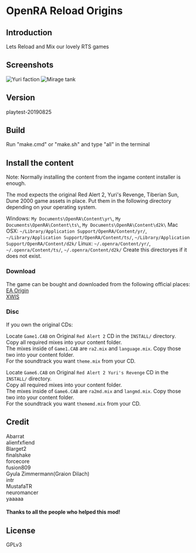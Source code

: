 # OpenRA Reload Origins

## Introduction
Lets Reload and Mix our lovely RTS games

## Screenshots

![Yuri faction](http://s017.radikal.ru/i438/1611/fb/cd52579b3ee2.jpg)
![Mirage tank](https://d.radikal.ru/d06/1909/13/1a23136e0b6f.png)

## Version
playtest-20190825

## Build
Run "make.cmd" or "make.sh" and type "all" in the terminal  

## Install the content
Note: Normally installing the content from the ingame content installer is enough.

The mod expects the original Red Alert 2, Yuri's Revenge, Tiberian Sun, Dune 2000 game assets in place. Put them in the following directory depending on your operating system.

Windows: `My Documents\OpenRA\Content\yr\`, `My Documents\OpenRA\Content\ts\`, `My Documents\OpenRA\Content\d2k\`
Mac OSX: `~/Library/Application Support/OpenRA/Content/yr/`, `~/Library/Application Support/OpenRA/Content/ts/`, `~/Library/Application Support/OpenRA/Content/d2k/`
Linux: `~/.openra/Content/yr/`, `~/.openra/Content/ts/`, `~/.openra/Content/d2k/`
Create this directoryes if it does not exist.  

### Download  
The game can be bought and downloaded from the following official places:  
[EA Origin](https://www.origin.com/hkg/en-us/store/command-and-conquer/command-and-conquer-the-ultimate-collection)  
[XWIS](http://xwis.net/forums/index.php/topic/163831-how-to-play/)  

### Disc  
If you own the original CDs:  

Locate `Game1.CAB` on Original `Red Alert 2` CD in the `INSTALL/` directory.  
Copy all required mixes into your content folder.  
The mixes inside of `Game1.CAB` are `ra2.mix` and `language.mix`. Copy those two into your content folder.  
For the soundtrack you want `theme.mix` from your CD.  

Locate `Game6.CAB` on Original `Red Alert 2 Yuri's Revenge` CD in the `INSTALL/` directory.  
Copy all required mixes into your content folder.  
The mixes inside of `Game6.CAB` are `ra2md.mix` and `langmd.mix`. Copy those two into your content folder.  
For the soundtrack you want `thememd.mix` from your CD.  

## Credit
Abarrat  
alienfxfiend  
Blarget2  
finalshake  
forcecore  
fusion809  
Gyula Zimmermann(Graion Dilach)  
intr  
MustafaTR  
neuromancer  
yaaaaa  

#### Thanks to all the people who helped this mod!  

## License
GPLv3
